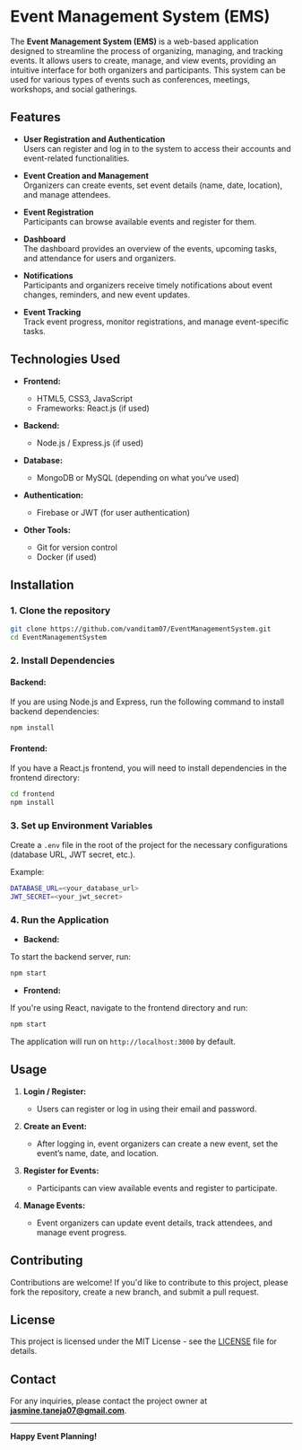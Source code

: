 # Event Management System (EMS)

The **Event Management System (EMS)** is a web-based application designed to streamline the process of organizing, managing, and tracking events. It allows users to create, manage, and view events, providing an intuitive interface for both organizers and participants. This system can be used for various types of events such as conferences, meetings, workshops, and social gatherings.

## Features

- **User Registration and Authentication**  
  Users can register and log in to the system to access their accounts and event-related functionalities.

- **Event Creation and Management**  
  Organizers can create events, set event details (name, date, location), and manage attendees.

- **Event Registration**  
  Participants can browse available events and register for them.

- **Dashboard**  
  The dashboard provides an overview of the events, upcoming tasks, and attendance for users and organizers.

- **Notifications**  
  Participants and organizers receive timely notifications about event changes, reminders, and new event updates.

- **Event Tracking**  
  Track event progress, monitor registrations, and manage event-specific tasks.

## Technologies Used

- **Frontend:**
  - HTML5, CSS3, JavaScript
  - Frameworks: React.js (if used)
  
- **Backend:**
  - Node.js / Express.js (if used)
  
- **Database:**
  - MongoDB or MySQL (depending on what you’ve used)
  
- **Authentication:**
  - Firebase or JWT (for user authentication)

- **Other Tools:**
  - Git for version control
  - Docker (if used)

## Installation

### 1. Clone the repository

```bash
git clone https://github.com/vanditam07/EventManagementSystem.git
cd EventManagementSystem
```

### 2. Install Dependencies

#### Backend:

If you are using Node.js and Express, run the following command to install backend dependencies:

```bash
npm install
```

#### Frontend:

If you have a React.js frontend, you will need to install dependencies in the frontend directory:

```bash
cd frontend
npm install
```

### 3. Set up Environment Variables

Create a `.env` file in the root of the project for the necessary configurations (database URL, JWT secret, etc.).

Example:

```bash
DATABASE_URL=<your_database_url>
JWT_SECRET=<your_jwt_secret>
```

### 4. Run the Application

- **Backend:**

To start the backend server, run:

```bash
npm start
```

- **Frontend:**

If you're using React, navigate to the frontend directory and run:

```bash
npm start
```

The application will run on `http://localhost:3000` by default.

## Usage

1. **Login / Register:**  
   - Users can register or log in using their email and password.
   
2. **Create an Event:**  
   - After logging in, event organizers can create a new event, set the event’s name, date, and location.
   
3. **Register for Events:**  
   - Participants can view available events and register to participate.

4. **Manage Events:**  
   - Event organizers can update event details, track attendees, and manage event progress.

## Contributing

Contributions are welcome! If you'd like to contribute to this project, please fork the repository, create a new branch, and submit a pull request.

## License

This project is licensed under the MIT License - see the [LICENSE](LICENSE) file for details.

## Contact

For any inquiries, please contact the project owner at **jasmine.taneja07@gmail.com**.

---

**Happy Event Planning!**
```
